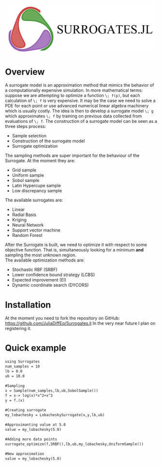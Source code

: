 ![SurrogatesLogo](images/Surrogates.png)
# Overview
A surrogate model is an approximation method that mimics the behavior of a computationally
expensive simulation. In more mathematical terms: suppose we are attempting to optimize a function
``\; f(p)``, but each calculation of ``\; f`` is very expensive. It may be the case we need to solve a PDE for each point or use advanced numerical linear algebra machinery which is usually costly. The idea is then to develop a surrogate model ``\; g`` which approximates ``\; f`` by training on previous data collected from evaluations of ``\; f``.
The construction of a surrogate model can be seen as a three steps process:
- Sample selection
- Construction of the surrogate model
- Surrogate optimization

The sampling methods are super important for the behaviour of the Surrogate.
At the moment they are:
- Grid sample
- Uniform sample
- Sobol sample
- Latin Hypercupe sample
- Low discrepancy sample

The available surrogates are:
- Linear
- Radial Basis
- Kriging
- Neural Network
- Support vector machine
- Random Forest

After the Surrogate is built, we need to optimize it with respect to some objective function.
That is, simultaneously looking for a minimum **and** sampling the most unknown region.  
The available optimization methods are:
- Stochastic RBF (SRBF)
- Lower confidence bound strategy (LCBS)
- Expected improvement (EI)
- Dynamic coordinate search (DYCORS)


# Installation
At the moment you need to fork the repository on GitHub: https://github.com/JuliaDiffEq/Surrogates.jl
In the very near future I plan on registering it.

# Quick example
```
using Surrogates
num_samples = 10
lb = 0.0
ub = 10.0

#Sampling
x = Sample(num_samples,lb,ub,SobolSample())
f = x-> log(x)*x^2+x^3
y = f.(x)

#Creating surrogate
my_lobachesky = LobacheskySurrogate(x,y,lb,ub)

#Approximanting value at 5.0
value = my_lobachesky(5.0)

#Adding more data points
surrogate_optimize(f,SRBF(),lb,ub,my_lobachesky,UniformSample())

#New approximation
value = my_lobachesky(5.0)
```
